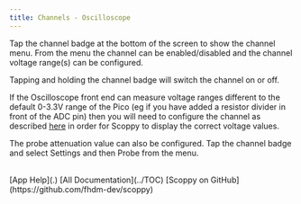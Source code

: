 ```yaml
---
title: Channels - Oscilloscope
---
```


Tap the channel badge at the bottom of the screen to show the channel menu.
From the menu the channel can be enabled/disabled and the channel voltage range(s) can be configured.   

Tapping and holding the channel badge will switch the channel on or off.

If the Oscilloscope front end can measure voltage ranges different to the default 0-3.3V range of the Pico (eg if you have added a resistor divider in front of the ADC pin) then you
will need to configure the channel as described [here](../wiki/Analog-Front-End) in order for Scoppy to display the correct voltage
values.

The probe attenuation value can also be configured. Tap the channel badge and select Settings and then Probe from the menu.

<br>
[App Help](.)     
[All Documentation](../TOC)         
[Scoppy on GitHub](https://github.com/fhdm-dev/scoppy)
